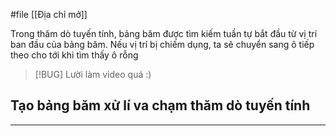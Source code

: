 #file [[Địa chỉ mở]]

Trong thăm dò tuyến tính, bảng băm được tìm kiếm tuần tự bắt đầu từ vị trí ban đầu của bảng băm. Nếu vị trí bị chiếm dụng, ta sẽ chuyển sang ô tiếp theo cho tới khi tìm thấy ô rỗng

> [!BUG] Lười làm video quá :)

## Tạo bảng băm xử lí va chạm thăm dò tuyến tính
---
``` cpp

```